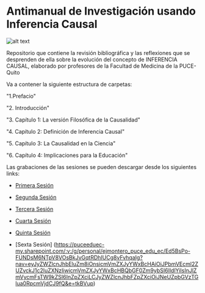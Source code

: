 # Antimanual de Investigación usando Inferencia Causal

![alt text](https://github.com/PuceMedicina/IA-medicina-PUCE/blob/main/ia_medicina.jpeg)

Repositorio que contiene la revisión bibliográfica y las reflexiones que se desprenden de ella sobre la evolución del concepto de INFERENCIA CAUSAL, elaborado por profesores de la Facultad de Medicina de la PUCE-Quito

Va a contener la siguiente estructura de carpetas:

"1.Prefacio"                            

"2. Introducción"                        

"3. Capítulo 1: La versión Filosófica de la Causalidad"

"4. Capítulo 2: Definición de Inferencia Causal"

"5. Capítulo 3: La Causalidad en la Ciencia"

"6. Capítulo 4: Implicaciones para la Educación"

Las grabaciones de las sesiones se pueden descargar desde los siguientes links:

- [Primera Sesión](https://puceeduec-my.sharepoint.com/:v:/g/personal/ejmontero_puce_edu_ec/EfRinVbhnJNOvdyG3CITR0ABkI64X74NikSgXD5vGjqAZw?nav=eyJyZWZlcnJhbEluZm8iOnsicmVmZXJyYWxBcHAiOiJPbmVEcml2ZUZvckJ1c2luZXNzIiwicmVmZXJyYWxBcHBQbGF0Zm9ybSI6IldlYiIsInJlZmVycmFsTW9kZSI6InZpZXciLCJyZWZlcnJhbFZpZXciOiJNeUZpbGVzTGlua0RpcmVjdCJ9fQ&e=wXZ7oA)

- [Segunda Sesión](https://puceeduec-my.sharepoint.com/:v:/g/personal/ejmontero_puce_edu_ec/ETHDF_6KUzZFuzZjqfKu7mcBykPz0FE82vdKkwU8_teClw?nav=eyJyZWZlcnJhbEluZm8iOnsicmVmZXJyYWxBcHAiOiJPbmVEcml2ZUZvckJ1c2luZXNzIiwicmVmZXJyYWxBcHBQbGF0Zm9ybSI6IldlYiIsInJlZmVycmFsTW9kZSI6InZpZXciLCJyZWZlcnJhbFZpZXciOiJNeUZpbGVzTGlua0RpcmVjdCJ9fQ&e=zBOYTq)

- [Tercera Sesión](https://puceeduec-my.sharepoint.com/:v:/g/personal/ejmontero_puce_edu_ec/EXQQqagVoGZBj2D97NxCu_sBHOw4To5JGSR2tWFsZR5GQA?nav=eyJyZWZlcnJhbEluZm8iOnsicmVmZXJyYWxBcHAiOiJPbmVEcml2ZUZvckJ1c2luZXNzIiwicmVmZXJyYWxBcHBQbGF0Zm9ybSI6IldlYiIsInJlZmVycmFsTW9kZSI6InZpZXciLCJyZWZlcnJhbFZpZXciOiJNeUZpbGVzTGlua0RpcmVjdCJ9fQ&e=ucw0XO)

- [Cuarta Sesión](https://puceeduec-my.sharepoint.com/:v:/g/personal/ejmontero_puce_edu_ec/EY9eykmEzZtCmTtFB7ZUaocBL-oWRauCB4rHr0vlC7W7AQ?nav=eyJyZWZlcnJhbEluZm8iOnsicmVmZXJyYWxBcHAiOiJPbmVEcml2ZUZvckJ1c2luZXNzIiwicmVmZXJyYWxBcHBQbGF0Zm9ybSI6IldlYiIsInJlZmVycmFsTW9kZSI6InZpZXciLCJyZWZlcnJhbFZpZXciOiJNeUZpbGVzTGlua0RpcmVjdCJ9fQ&e=HLDYJC)

- [Quinta Sesión](https://puceeduec-my.sharepoint.com/:v:/g/personal/ejmontero_puce_edu_ec/Ed5BsPo-FUNDsM6NTpV8VOsBf3oImMBRREf2XCXgeFYQDA?nav=eyJyZWZlcnJhbEluZm8iOnsicmVmZXJyYWxBcHAiOiJPbmVEcml2ZUZvckJ1c2luZXNzIiwicmVmZXJyYWxBcHBQbGF0Zm9ybSI6IldlYiIsInJlZmVycmFsTW9kZSI6InZpZXciLCJyZWZlcnJhbFZpZXciOiJNeUZpbGVzTGlua0RpcmVjdCJ9fQ&e=1T7vai)

- [Sexta Sesión] (https://puceeduec-my.sharepoint.com/:v:/g/personal/ejmontero_puce_edu_ec/Ed5BsPo-FUNDsM6NTpV8VOsBkJvGqtRDhIUCg8vFvhqaIg?nav=eyJyZWZlcnJhbEluZm8iOnsicmVmZXJyYWxBcHAiOiJPbmVEcml2ZUZvckJ1c2luZXNzIiwicmVmZXJyYWxBcHBQbGF0Zm9ybSI6IldlYiIsInJlZmVycmFsTW9kZSI6InZpZXciLCJyZWZlcnJhbFZpZXciOiJNeUZpbGVzTGlua0RpcmVjdCJ9fQ&e=tkBVup)
